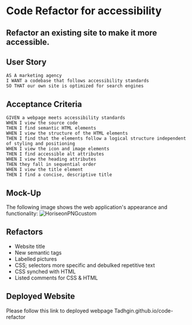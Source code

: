 # Code Refactor for accessibility
## Refactor an existing site to make it more accessible.

## User Story
```
AS A marketing agency
I WANT a codebase that follows accessibility standards
SO THAT our own site is optimized for search engines
```

## Acceptance Criteria 
```
GIVEN a webpage meets accessibility standards
WHEN I view the source code
THEN I find semantic HTML elements
WHEN I view the structure of the HTML elements
THEN I find that the elements follow a logical structure independent of styling and positioning
WHEN I view the icon and image elements
THEN I find accessible alt attributes
WHEN I view the heading attributes
THEN they fall in sequential order
WHEN I view the title element
THEN I find a concise, descriptive title
```

## Mock-Up
The following image shows the web application's appearance and functionality:
![HoriseonPNGcustom](https://user-images.githubusercontent.com/117637052/202125527-eacf5357-6f2b-4f15-a65f-5f5440dab1fd.png)

## Refactors
- Website title
- New semantic tags
- Labelled pictures
- CSS; selectors more specific and debulked repetitive text
- CSS synched with HTML
- Listed comments for CSS & HTML

## Deployed Website
Please follow this link to deployed webpage
Tadhgin.github.io/code-refactor
